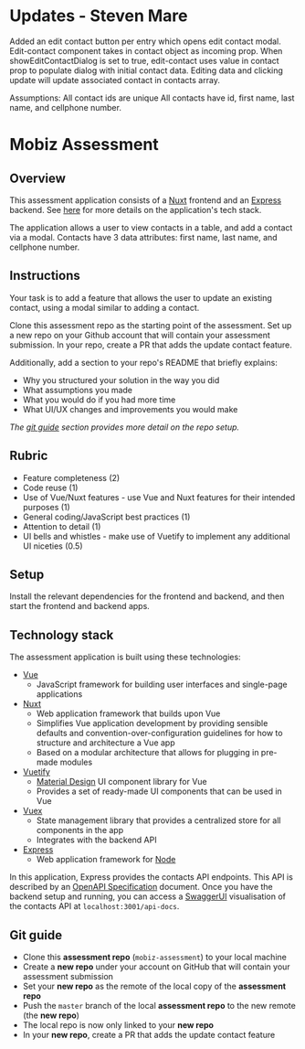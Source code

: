 # Updates - Steven Mare
Added an edit contact button per entry which opens edit contact modal.
Edit-contact component takes in contact object as incoming prop.
When showEditContactDialog is set to true, edit-contact uses value in contact prop to populate dialog with initial contact data.
Editing data and clicking update will update associated contact in contacts array.

Assumptions:
All contact ids are unique
All contacts have id, first name, last name, and cellphone number.

# Mobiz Assessment

## Overview
This assessment application consists of a [Nuxt](https://nuxtjs.org) frontend and an [Express](https://expressjs.com) backend. See [here](#technology-stack) for more details on the application's tech stack.

The application allows a user to view contacts in a table, and add a contact via a modal. Contacts have 3 data attributes: first name, last name, and cellphone number.

## Instructions
Your task is to add a feature that allows the user to update an existing contact, using a modal similar to adding a contact.

Clone this assessment repo as the starting point of the assessment. Set up a new repo on your Github account that will contain your assessment submission. In your repo, create a PR that adds the update contact feature.

Additionally, add a section to your repo's README that briefly explains:
* Why you structured your solution in the way you did
* What assumptions you made
* What you would do if you had more time
* What UI/UX changes and improvements you would make

*The [git guide](#git-guide) section provides more detail on the repo setup.*

## Rubric
* Feature completeness (2)
* Code reuse (1)
* Use of Vue/Nuxt features - use Vue and Nuxt features for their intended purposes (1)
* General coding/JavaScript best practices (1)
* Attention to detail (1)
* UI bells and whistles - make use of Vuetify to implement any additional UI niceties (0.5)

## Setup
Install the relevant dependencies for the frontend and backend, and then start the frontend and backend apps.

## Technology stack
The assessment application is built using these technologies:
* [Vue](https://vuejs.org)
  * JavaScript framework for building user interfaces and single-page applications
* [Nuxt](https://nuxtjs.org)
  * Web application framework that builds upon Vue
  * Simplifies Vue application development by providing sensible defaults and convention-over-configuration guidelines for how to structure and architecture a Vue app
  * Based on a modular architecture that allows for plugging in pre-made modules
* [Vuetify](https://vuetifyjs.com)
  * [Material Design](https://material.io/design/introduction) UI component library for Vue
  * Provides a set of ready-made UI components that can be used in Vue
* [Vuex](https://vuex.vuejs.org)
  * State management library that provides a centralized store for all components in the app
  * Integrates with the backend API
* [Express](https://expressjs.com)
  * Web application framework for [Node](https://nodejs.org)

In this application, Express provides the contacts API endpoints. This API is described by an [OpenAPI Specification](https://www.openapis.org) document. Once you have the backend setup and running, you can access a [SwaggerUI](https://swagger.io/tools/swagger-ui) visualisation of the contacts API at `localhost:3001/api-docs`.

## Git guide
* Clone this **assessment repo** (`mobiz-assessment`) to your local machine
* Create a **new repo** under your account on GitHub that will contain your assessment submission
* Set your **new repo** as the remote of the local copy of the **assessment repo**
* Push the `master` branch of the local **assessment repo** to the new remote (the **new repo**)
* The local repo is now only linked to your **new repo**
* In your **new repo**, create a PR that adds the update contact feature
